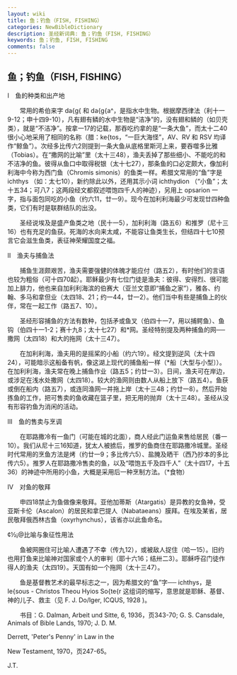 ```yaml
---
layout: wiki
title: 鱼；钓鱼（FISH, FISHING）
categories: NewBibleDictionary
description: 圣经新词典: 鱼；钓鱼（FISH, FISHING）
keywords: 鱼；钓鱼, FISH, FISHING
comments: false
---
```


## 鱼；钓鱼（FISH, FISHING）

Ⅰ　鱼的种类和出产地

　　常用的希伯来字 da{g{ 和 da{g{a^，是指水中生物。根据摩西律法（利十一9-12；申十四9-10），凡有翅有鳞的水中生物是“洁净”的，没有翅和鳞的（如贝壳类），就是“不洁净”。按拿一17的记载，那吞吃约拿的是“一条大鱼”，而太十二40很小心地采用了相同的名称（腊：ke{tos，“一巨大海怪”，AV、RV 和 RSV 均译作“鲸鱼”）。次经多比传六2则提到一条大鱼从底格里斯河上来，要吞噬多比雅（Tobias）。在“撒网的比喻”里（太十三48），渔夫丢掉了那些细小、不能吃的和不洁净的鱼。彼得从鱼口中取得税银（太十七27），那条鱼的口必定颇大，像加利利海中今称为西门鱼（Chromis simonis）的鱼类一样。希腊文常用的“鱼”字是 ichthys （如：太七10），新约除此以外，还用其示小词 ichthydion （“小鱼”；太十五34；可八7；这两段经文都叙述喂饱四千人的神迹），另用上 opsarion 一字，指与面包同吃的小鱼（约六11，廿一9）。现今在加利利海最少可发现廿四种鱼类，它们有时是联群结队的出没。

　　圣经说埃及是盛产鱼类之地（民十一5），加利利海（路五6）和推罗（尼十三16）也有充足的鱼获。死海的水向来太咸，不能容让鱼类生长，但结四十七10预言它会滋生鱼类，表征神荣耀国度之福。

Ⅱ　渔夫与捕鱼法

　　捕鱼生涯颇艰苦，渔夫需要强健的体魄才能应付（路五2），有时他们的言语也较为粗俗（可十四70起）。耶稣最少有七位门徒是渔夫：彼得、安得烈、很可能加上腓力，他也来自加利利海滨的伯赛大（亚兰文意即“捕鱼之家”），雅各、约翰、多马和拿但业（太四18、21；约一44，廿一2）。他们当中有些是捕鱼上的伙伴，常在一起工作（路五7、10）。

　　圣经形容捕鱼的方法有数种，包括矛或鱼叉（伯四十一7，用以捕鳄鱼）、鱼钩（伯四十一1-2；赛十九8；太十七27）和*网。圣经特别提及两种捕鱼的网──撒网（太四18）和大的拖网（太十三47）。

　　在加利利海，渔夫用的是摇桨的小船（约六19）。经文提到逆风（太十四24），可能暗示这船备有帆，像这湖上现代的捕鱼船一样（*船〔大型与小型〕）。在加利利海，渔夫常在晚上捕鱼作业（路五5；约廿一3）。日间，渔夫可在岸边，或涉足在浅水处撒网（太四18）。较大的渔网则由数人从船上放下（路五4）。鱼获或倒在船内（路五7），或连同渔网一并拖上岸（太十三48；约廿一8）。然后开始拣鱼的工作，把可售卖的鱼收藏在篮子里，把无用的抛弃（太十三48）。圣经从没有形容钓鱼为消闲的活动。

Ⅲ　鱼的售卖与烹调

　　在耶路撒冷有一鱼门（可能在城的北面），商人经此门运鱼来售给居民（番一10）。我们从尼十三16知道，犹太人被掳后，推罗的鱼商住在耶路撒冷城里。圣经时代常用的烹鱼方法是烤（约廿一9；多比传六5）、盐腌及晒干（西乃抄本的多比传六5）。推罗人在耶路撒冷售卖的鱼，以及“喂饱五千及四千人”（太十四17，十五36）的神迹中所用的小鱼，大概是采用后一种烹制方法。（*食物）

Ⅳ　对鱼的敬拜

　　申四18禁止为鱼做像来敬拜。亚他加蒂斯（Atargatis）是异教的女鱼神，受亚斯卡伦（Ascalon）的居民和拿巴提人（Nabataeans）膜拜。在埃及某省，居民敬拜俄西林古鱼（oxyrhynchus），该省亦以此鱼命名。

¢½¡@比喻与象征性用法

　　鱼被网圈住可比喻人遭遇了不幸（传九12），或被敌人捉住（哈一15）。旧约也用打鱼来比喻神对国家或个人的审判（耶十六16；结卅二3）。耶稣呼召门徒作得人的渔夫（太四19）。天国有如一个拖网（太十三47）。

　　鱼是基督教艺术的最早标志之一，因为希腊文的“鱼”字── ichthys，是 Ie{sous - Christos Theou Hyios So{te{r 这组词的缩写，意思就是耶稣、基督、神的儿子、救主（见 F. J. Do/lger, ICQUS, 1928 )。

　　书目：G. Dalman, Arbeit und Sitte, 6, 1936，页343-70; G. S. Cansdale, Animals of Bible Lands, 1970; J. D. M.

Derrett, 'Peter's Penny' in Law in the

New Testament, 1970，页247-65。

J.T.








